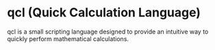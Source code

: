 # qcl (Quick Calculation Language)

qcl is a small scripting language designed to provide an intuitive way to quickly perform mathematical calculations.